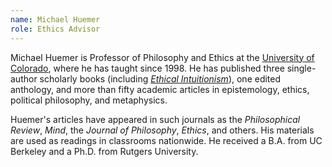 ```yaml
---
name: Michael Huemer
role: Ethics Advisor
---
```


Michael Huemer is Professor of Philosophy and Ethics at the [University of Colorado](//www.colorado.edu), where he has taught since 1998\. He has published three single-author scholarly books (including _[Ethical Intuitionism](http://www.amazon.com/Ethical-Intuitionism-Michael-Huemer/dp/0230573746)_), one edited anthology, and more than fifty academic articles in epistemology, ethics, political philosophy, and metaphysics.

Huemer's articles have appeared in such journals as the _Philosophical Review_, _Mind_, the _Journal of Philosophy_, _Ethics_, and others. His materials are used as readings in classrooms nationwide. He received a B.A. from UC Berkeley and a Ph.D. from Rutgers University.

